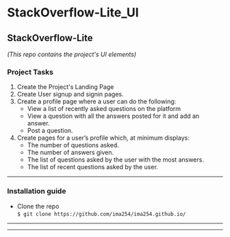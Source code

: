 # StackOverflow-Lite_UI
## StackOverflow-Lite
*(This repo contains the project's UI elements)*

### Project Tasks
1. Create the Project's Landing Page
2. Create User signup and signin pages.
3. Create a profile page where a user can do the following:
    - View a list of recently asked questions on the platform
    - View a question with all the answers posted for it and add an answer.
    - Post a question.
4. Create pages for a user’s profile which, at minimum displays:
    - The number of questions asked.
    - The number of answers given.
    - The list of questions asked by the user with the most answers.
    - The list of recent questions asked by the user.

------------------------------------------------------------------------------------------------------

### Installation guide
  - Clone the repo<br/>
      ```$ git clone https://github.com/ima254/ima254.github.io/```<br/>
------------------------------------------------------------------------------------------------------
  
------------------------------------------------------------------------------------------------------
